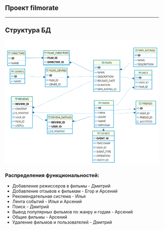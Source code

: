 Проект filmorate
---
---

Структура БД
---
![db_structure.png](db_structure.png)

### Распределения функциональностей:

- Добавление режиссеров в фильмы - Дмитрий 
- Добавление отзывов к фильмам - Егор и Арсений 
- Рекомендательная система - Илья
- Лента событий - Илья и Арсений 
- Поиск - Дмитрий 
- Вывод популярных фильмов по жанру и годам - Арсений 
- Общие фильмы - Арсений
- Удаление фильмов и пользователей - Дмитрий
```